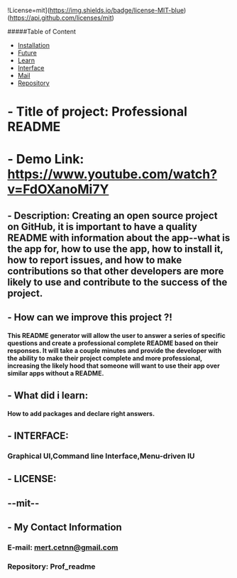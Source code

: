 
 !License=mit](https://img.shields.io/badge/license-MIT-blue)(https://api.github.com/licenses/mit)


 #####Table of Content
- [Installation](#description)
- [Future](#future)
- [Learn](#learn)
- [Interface](#ui)
- [Mail](#mail)
- [Repository](#repository)

#   - Title of project: Professional README


# - Demo Link: https://www.youtube.com/watch?v=FdOXanoMi7Y


##  - Description: Creating an open source project on GitHub, it is important to have a quality README with information about the app--what is the app for, how to use the app, how to install it, how to report issues, and how to make contributions so that other developers are more likely to use and contribute to the success of the project.


##  - How can we improve this project ?!
      
#### This README generator will allow the user to answer a series of specific questions and create a professional complete README based on their responses. It will take a couple minutes and provide the developer with the ability to make their project complete and more professional, increasing the likely hood that someone will want to use their app over similar apps without a README.


## - What did i learn: 

#### How to add packages and declare right answers.

## - INTERFACE: 

### Graphical UI,Command line Interface,Menu-driven IU


## - LICENSE: 
## --mit--


## - My Contact Information

### E-mail: mert.cetnn@gmail.com

### Repository: Prof_readme

